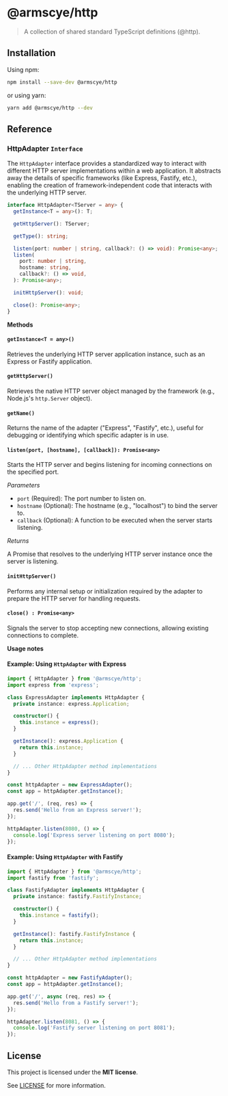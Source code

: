 # @armscye/http

> A collection of shared standard TypeScript definitions (@http).

## Installation

Using npm:

```sh
npm install --save-dev @armscye/http
```

or using yarn:

```sh
yarn add @armscye/http --dev
```

## Reference

### HttpAdapter `Interface`

The `HttpAdapter` interface provides a standardized way to interact with different HTTP server implementations within a web application. It abstracts away the details of specific frameworks (like Express, Fastify, etc.), enabling the creation of framework-independent code that interacts with the underlying HTTP server.

```ts
interface HttpAdapter<TServer = any> {
  getInstance<T = any>(): T;

  getHttpServer(): TServer;

  getType(): string;

  listen(port: number | string, callback?: () => void): Promise<any>;
  listen(
    port: number | string,
    hostname: string,
    callback?: () => void,
  ): Promise<any>;

  initHttpServer(): void;

  close(): Promise<any>;
}
```

**Methods**

#### `getInstance<T = any>()`

Retrieves the underlying HTTP server application instance, such as an Express or Fastify application.

#### `getHttpServer()`

Retrieves the native HTTP server object managed by the framework (e.g., Node.js's `http.Server` object).

#### `getName()`

Returns the name of the adapter ("Express", "Fastify", etc.), useful for debugging or identifying which specific adapter is in use.

#### `listen(port, [hostname], [callback]): Promise<any>`

Starts the HTTP server and begins listening for incoming connections on the specified port.

_Parameters_

- `port` (Required): The port number to listen on.
- `hostname` (Optional): The hostname (e.g., "localhost") to bind the server to.
- `callback` (Optional): A function to be executed when the server starts listening.

_Returns_

A Promise that resolves to the underlying HTTP server instance once the server is listening.

#### `initHttpServer()`

Performs any internal setup or initialization required by the adapter to prepare the HTTP server for handling requests.

#### `close() : Promise<any>`

Signals the server to stop accepting new connections, allowing existing connections to complete.

**Usage notes**

#### Example: Using `HttpAdapter` with Express

```ts
import { HttpAdapter } from '@armscye/http';
import express from 'express';

class ExpressAdapter implements HttpAdapter {
  private instance: express.Application;

  constructor() {
    this.instance = express();
  }

  getInstance(): express.Application {
    return this.instance;
  }

  // ... Other HttpAdapter method implementations
}

const httpAdapter = new ExpressAdapter();
const app = httpAdapter.getInstance();

app.get('/', (req, res) => {
  res.send('Hello from an Express server!');
});

httpAdapter.listen(8080, () => {
  console.log('Express server listening on port 8080');
});
```

#### Example: Using `HttpAdapter` with Fastify

```ts
import { HttpAdapter } from '@armscye/http';
import fastify from 'fastify';

class FastifyAdapter implements HttpAdapter {
  private instance: fastify.FastifyInstance;

  constructor() {
    this.instance = fastify();
  }

  getInstance(): fastify.FastifyInstance {
    return this.instance;
  }

  // ... Other HttpAdapter method implementations
}

const httpAdapter = new FastifyAdapter();
const app = httpAdapter.getInstance();

app.get('/', async (req, res) => {
  res.send('Hello from a Fastify server!');
});

httpAdapter.listen(8081, () => {
  console.log('Fastify server listening on port 8081');
});
```

## License

This project is licensed under the **MIT license**.

See [LICENSE](LICENSE) for more information.
